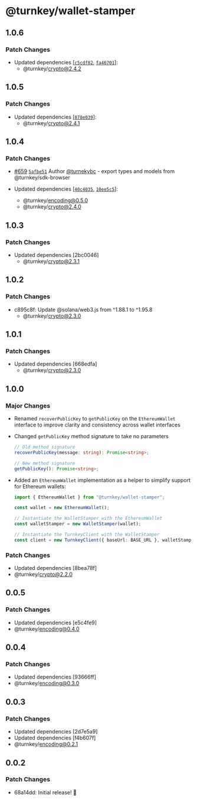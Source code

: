 # @turnkey/wallet-stamper

## 1.0.6

### Patch Changes

- Updated dependencies [[`c5cdf82`](https://github.com/tkhq/sdk/commit/c5cdf8229da5da1bd6d52db06b2fe42826e96d57), [`fa46701`](https://github.com/tkhq/sdk/commit/fa467019eef34b5199372248edff1e7a64934e79)]:
  - @turnkey/crypto@2.4.2

## 1.0.5

### Patch Changes

- Updated dependencies [[`878e039`](https://github.com/tkhq/sdk/commit/878e03973856cfec83e6e3fda5b76d1b64943628)]:
  - @turnkey/crypto@2.4.1

## 1.0.4

### Patch Changes

- [#659](https://github.com/tkhq/sdk/pull/659) [`5afbe51`](https://github.com/tkhq/sdk/commit/5afbe51949bdd1997fad083a4c1e4272ff7409dc) Author [@turnekybc](https://github.com/turnekybc) - export types and models from @turnkey/sdk-browser

- Updated dependencies [[`40c4035`](https://github.com/tkhq/sdk/commit/40c40359ec7096d0bca39ffc93e89361b3b11a1a), [`10ee5c5`](https://github.com/tkhq/sdk/commit/10ee5c524b477ce998e4fc635152cd101ae5a9cc)]:
  - @turnkey/encoding@0.5.0
  - @turnkey/crypto@2.4.0

## 1.0.3

### Patch Changes

- Updated dependencies [2bc0046]
  - @turnkey/crypto@2.3.1

## 1.0.2

### Patch Changes

- c895c8f: Update @solana/web3.js from ^1.88.1 to ^1.95.8
  - @turnkey/crypto@2.3.0

## 1.0.1

### Patch Changes

- Updated dependencies [668edfa]
  - @turnkey/crypto@2.3.0

## 1.0.0

### Major Changes

- Renamed `recoverPublicKey` to `getPublicKey` on the `EthereumWallet` interface to improve clarity and consistency across wallet interfaces

- Changed `getPublicKey` method signature to take no parameters

  ```typescript
  // Old method signature
  recoverPublicKey(message: string): Promise<string>;
  ```

  ```typescript
  // New method signature
  getPublicKey(): Promise<string>;
  ```

- Added an `EthereumWallet` implementation as a helper to simplify support for Ethereum wallets:

  ```typescript
  import { EthereumWallet } from "@turnkey/wallet-stamper";

  const wallet = new EthereumWallet();

  // Instantiate the WalletStamper with the EthereumWallet
  const walletStamper = new WalletStamper(wallet);

  // Instantiate the TurnkeyClient with the WalletStamper
  const client = new TurnkeyClient({ baseUrl: BASE_URL }, walletStamper);
  ```

### Patch Changes

- Updated dependencies [8bea78f]
- @turnkey/crypto@2.2.0

## 0.0.5

### Patch Changes

- Updated dependencies [e5c4fe9]
- @turnkey/encoding@0.4.0

## 0.0.4

### Patch Changes

- Updated dependencies [93666ff]
- @turnkey/encoding@0.3.0

## 0.0.3

### Patch Changes

- Updated dependencies [2d7e5a9]
- Updated dependencies [f4b607f]
- @turnkey/encoding@0.2.1

## 0.0.2

### Patch Changes

- 68a14dd: Initial release! 🎉
